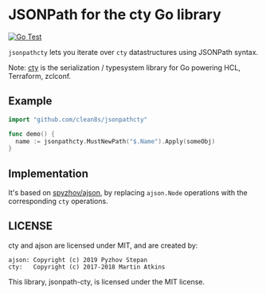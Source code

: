 # JSONPath for the cty Go library

[![Go Test](https://github.com/clean8s/jsonpathcty/actions/workflows/go.yml/badge.svg)](https://github.com/clean8s/jsonpathcty/actions/workflows/go.yml)

`jsonpathcty` lets you iterate over `cty` datastructures using JSONPath syntax.

Note: [cty](https://github.com/zclconf/go-cty/) is the serialization / typesystem library
for Go powering HCL, Terraform, zclconf.

## Example

```go
import "github.com/clean8s/jsonpathcty"

func demo() {
  name := jsonpathcty.MustNewPath("$.Name").Apply(someObj)
}
```

## Implementation

It's based on [spyzhov/ajson](https://github.com/spyzhov/ajson), by replacing
`ajson.Node` operations with the corresponding `cty` operations.

## LICENSE

cty and ajson are licensed under MIT, and are created by:

    ajson: Copyright (c) 2019 Pyzhov Stepan
    cty:   Copyright (c) 2017-2018 Martin Atkins

This library, jsonpath-cty, is licensed under the MIT license.

